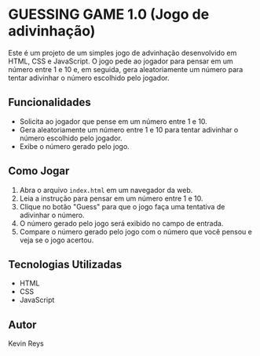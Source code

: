 # GUESSING GAME 1.0 (Jogo de adivinhação)
Este é um projeto de um simples jogo de advinhação desenvolvido em HTML, CSS e JavaScript. 
O jogo pede ao jogador para pensar em um número entre 1 e 10 e, em seguida, gera aleatoriamente um número para tentar adivinhar o número escolhido pelo jogador.

## Funcionalidades
- Solicita ao jogador que pense em um número entre 1 e 10.
- Gera aleatoriamente um número entre 1 e 10 para tentar adivinhar o número escolhido pelo jogador.
- Exibe o número gerado pelo jogo.

## Como Jogar
1. Abra o arquivo `index.html` em um navegador da web.
2. Leia a instrução para pensar em um número entre 1 e 10.
3. Clique no botão "Guess" para que o jogo faça uma tentativa de adivinhar o número.
4. O número gerado pelo jogo será exibido no campo de entrada.
5. Compare o número gerado pelo jogo com o número que você pensou e veja se o jogo acertou.


## Tecnologias Utilizadas
- HTML
- CSS
- JavaScript

## Autor
Kevin Reys
